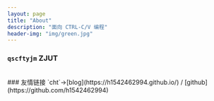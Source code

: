```yaml
---
layout: page
title: "About"
description: "面向 CTRL-C/V 编程"
header-img: "img/green.jpg"
---
```

### `qscftyjm` ZJUT

<br>
### 友情链接
`cht`->[blog](https://h1542462994.github.io/) /
[github](https://github.com/h1542462994)